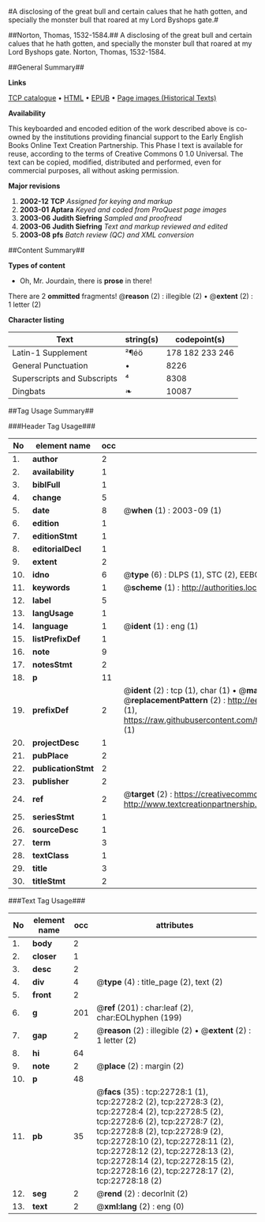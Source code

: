 #A disclosing of the great bull and certain calues that he hath gotten, and specially the monster bull that roared at my Lord Byshops gate.#

##Norton, Thomas, 1532-1584.##
A disclosing of the great bull and certain calues that he hath gotten, and specially the monster bull that roared at my Lord Byshops gate.
Norton, Thomas, 1532-1584.

##General Summary##

**Links**

[TCP catalogue](http://www.ota.ox.ac.uk/tcp/)  • 
[HTML](http://tei.it.ox.ac.uk/tcp/Texts-HTML/free/A08/A08355.html)  • 
[EPUB](http://tei.it.ox.ac.uk/tcp/Texts-EPUB/free/A08/A08355.epub) • 
[Page images (Historical Texts)](https://data.historicaltexts.jisc.ac.uk/view?pubId=eebo-99857059e&pageId=eebo-99857059e-22728-1)

**Availability**

This keyboarded and encoded edition of the
	       work described above is co-owned by the institutions
	       providing financial support to the Early English Books
	       Online Text Creation Partnership. This Phase I text is
	       available for reuse, according to the terms of Creative
	       Commons 0 1.0 Universal. The text can be copied,
	       modified, distributed and performed, even for
	       commercial purposes, all without asking permission.

**Major revisions**

1. __2002-12__ __TCP__ *Assigned for keying and markup*
1. __2003-01__ __Aptara__ *Keyed and coded from ProQuest page images*
1. __2003-06__ __Judith Siefring__ *Sampled and proofread*
1. __2003-06__ __Judith Siefring__ *Text and markup reviewed and edited*
1. __2003-08__ __pfs__ *Batch review (QC) and XML conversion*

##Content Summary##

**Types of content**

  * Oh, Mr. Jourdain, there is **prose** in there!

There are 2 **ommitted** fragments! 
 @__reason__ (2) : illegible (2)  •  @__extent__ (2) : 1 letter (2)

**Character listing**


|Text|string(s)|codepoint(s)|
|---|---|---|
|Latin-1 Supplement|²¶éö|178 182 233 246|
|General Punctuation|•|8226|
|Superscripts             and Subscripts|⁴|8308|
|Dingbats|❧|10087|

##Tag Usage Summary##

###Header Tag Usage###

|No|element name|occ|attributes|
|---|---|---|---|
|1.|__author__|2||
|2.|__availability__|1||
|3.|__biblFull__|1||
|4.|__change__|5||
|5.|__date__|8| @__when__ (1) : 2003-09 (1)|
|6.|__edition__|1||
|7.|__editionStmt__|1||
|8.|__editorialDecl__|1||
|9.|__extent__|2||
|10.|__idno__|6| @__type__ (6) : DLPS (1), STC (2), EEBO-CITATION (1), PROQUEST (1), VID (1)|
|11.|__keywords__|1| @__scheme__ (1) : http://authorities.loc.gov/ (1)|
|12.|__label__|5||
|13.|__langUsage__|1||
|14.|__language__|1| @__ident__ (1) : eng (1)|
|15.|__listPrefixDef__|1||
|16.|__note__|9||
|17.|__notesStmt__|2||
|18.|__p__|11||
|19.|__prefixDef__|2| @__ident__ (2) : tcp (1), char (1)  •  @__matchPattern__ (2) : ([0-9\-]+):([0-9IVX]+) (1), (.+) (1)  •  @__replacementPattern__ (2) : http://eebo.chadwyck.com/downloadtiff?vid=$1&page=$2 (1), https://raw.githubusercontent.com/textcreationpartnership/Texts/master/tcpchars.xml#$1 (1)|
|20.|__projectDesc__|1||
|21.|__pubPlace__|2||
|22.|__publicationStmt__|2||
|23.|__publisher__|2||
|24.|__ref__|2| @__target__ (2) : https://creativecommons.org/publicdomain/zero/1.0/ (1), http://www.textcreationpartnership.org/docs/. (1)|
|25.|__seriesStmt__|1||
|26.|__sourceDesc__|1||
|27.|__term__|3||
|28.|__textClass__|1||
|29.|__title__|3||
|30.|__titleStmt__|2||


###Text Tag Usage###

|No|element name|occ|attributes|
|---|---|---|---|
|1.|__body__|2||
|2.|__closer__|1||
|3.|__desc__|2||
|4.|__div__|4| @__type__ (4) : title_page (2), text (2)|
|5.|__front__|2||
|6.|__g__|201| @__ref__ (201) : char:leaf (2), char:EOLhyphen (199)|
|7.|__gap__|2| @__reason__ (2) : illegible (2)  •  @__extent__ (2) : 1 letter (2)|
|8.|__hi__|64||
|9.|__note__|2| @__place__ (2) : margin (2)|
|10.|__p__|48||
|11.|__pb__|35| @__facs__ (35) : tcp:22728:1 (1), tcp:22728:2 (2), tcp:22728:3 (2), tcp:22728:4 (2), tcp:22728:5 (2), tcp:22728:6 (2), tcp:22728:7 (2), tcp:22728:8 (2), tcp:22728:9 (2), tcp:22728:10 (2), tcp:22728:11 (2), tcp:22728:12 (2), tcp:22728:13 (2), tcp:22728:14 (2), tcp:22728:15 (2), tcp:22728:16 (2), tcp:22728:17 (2), tcp:22728:18 (2)|
|12.|__seg__|2| @__rend__ (2) : decorInit (2)|
|13.|__text__|2| @__xml:lang__ (2) : eng (0)|
